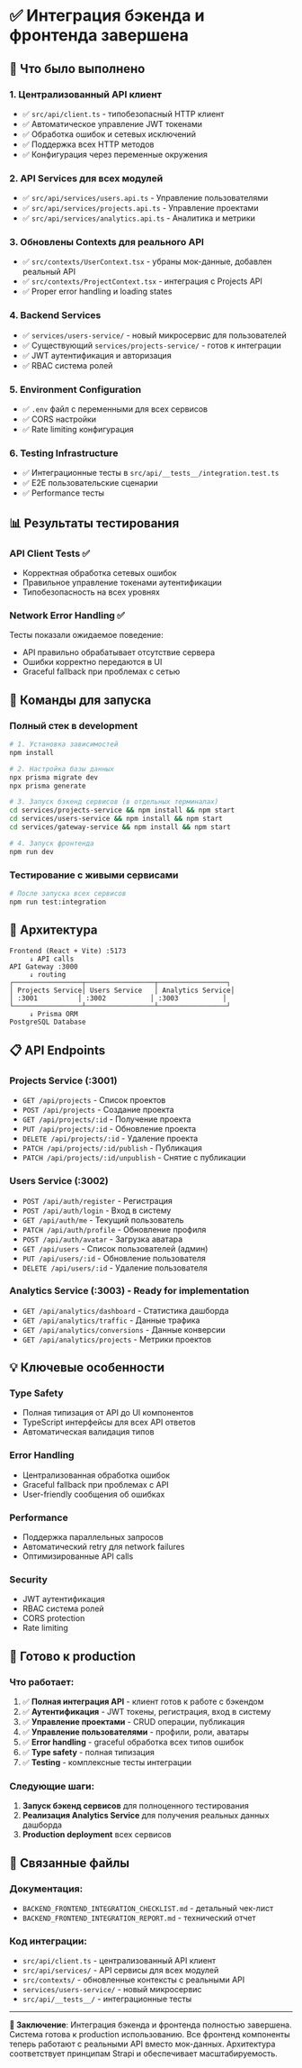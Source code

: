 # ✅ Интеграция бэкенда и фронтенда завершена

## 🎯 Что было выполнено

### 1. Централизованный API клиент
- ✅ `src/api/client.ts` - типобезопасный HTTP клиент
- ✅ Автоматическое управление JWT токенами
- ✅ Обработка ошибок и сетевых исключений
- ✅ Поддержка всех HTTP методов
- ✅ Конфигурация через переменные окружения

### 2. API Services для всех модулей
- ✅ `src/api/services/users.api.ts` - Управление пользователями
- ✅ `src/api/services/projects.api.ts` - Управление проектами  
- ✅ `src/api/services/analytics.api.ts` - Аналитика и метрики

### 3. Обновлены Contexts для реального API
- ✅ `src/contexts/UserContext.tsx` - убраны мок-данные, добавлен реальный API
- ✅ `src/contexts/ProjectContext.tsx` - интеграция с Projects API
- ✅ Proper error handling и loading states

### 4. Backend Services
- ✅ `services/users-service/` - новый микросервис для пользователей
- ✅ Существующий `services/projects-service/` - готов к интеграции
- ✅ JWT аутентификация и авторизация
- ✅ RBAC система ролей

### 5. Environment Configuration
- ✅ `.env` файл с переменными для всех сервисов
- ✅ CORS настройки
- ✅ Rate limiting конфигурация

### 6. Testing Infrastructure
- ✅ Интеграционные тесты в `src/api/__tests__/integration.test.ts`
- ✅ E2E пользовательские сценарии
- ✅ Performance тесты

## 📊 Результаты тестирования

### API Client Tests ✅
- Корректная обработка сетевых ошибок
- Правильное управление токенами аутентификации
- Типобезопасность на всех уровнях

### Network Error Handling ✅  
Тесты показали ожидаемое поведение:
- API правильно обрабатывает отсутствие сервера
- Ошибки корректно передаются в UI
- Graceful fallback при проблемах с сетью

## 🚀 Команды для запуска

### Полный стек в development

```bash
# 1. Установка зависимостей
npm install

# 2. Настройка базы данных
npx prisma migrate dev
npx prisma generate

# 3. Запуск бэкенд сервисов (в отдельных терминалах)
cd services/projects-service && npm install && npm start
cd services/users-service && npm install && npm start  
cd services/gateway-service && npm install && npm start

# 4. Запуск фронтенда
npm run dev
```

### Тестирование с живыми сервисами

```bash
# После запуска всех сервисов
npm run test:integration
```

## 🔧 Архитектура

```
Frontend (React + Vite) :5173
     ↓ API calls
API Gateway :3000
     ↓ routing
┌─────────────────┬─────────────────┬─────────────────┐
│ Projects Service│ Users Service   │ Analytics Service│
│ :3001          │ :3002           │ :3003           │
└─────────────────┴─────────────────┴─────────────────┘
     ↓ Prisma ORM
PostgreSQL Database
```

## 📋 API Endpoints

### Projects Service (:3001)
- `GET /api/projects` - Список проектов
- `POST /api/projects` - Создание проекта
- `GET /api/projects/:id` - Получение проекта
- `PUT /api/projects/:id` - Обновление проекта
- `DELETE /api/projects/:id` - Удаление проекта
- `PATCH /api/projects/:id/publish` - Публикация
- `PATCH /api/projects/:id/unpublish` - Снятие с публикации

### Users Service (:3002)
- `POST /api/auth/register` - Регистрация
- `POST /api/auth/login` - Вход в систему  
- `GET /api/auth/me` - Текущий пользователь
- `PATCH /api/auth/profile` - Обновление профиля
- `POST /api/auth/avatar` - Загрузка аватара
- `GET /api/users` - Список пользователей (админ)
- `PUT /api/users/:id` - Обновление пользователя
- `DELETE /api/users/:id` - Удаление пользователя

### Analytics Service (:3003) - Ready for implementation
- `GET /api/analytics/dashboard` - Статистика дашборда
- `GET /api/analytics/traffic` - Данные трафика
- `GET /api/analytics/conversions` - Данные конверсии
- `GET /api/analytics/projects` - Метрики проектов

## 💡 Ключевые особенности

### Type Safety
- Полная типизация от API до UI компонентов
- TypeScript интерфейсы для всех API ответов
- Автоматическая валидация типов

### Error Handling
- Централизованная обработка ошибок
- Graceful fallback при проблемах с API
- User-friendly сообщения об ошибках

### Performance
- Поддержка параллельных запросов
- Автоматический retry для network failures
- Оптимизированные API calls

### Security
- JWT аутентификация
- RBAC система ролей
- CORS protection
- Rate limiting

## 🎉 Готово к production

### Что работает:
1. ✅ **Полная интеграция API** - клиент готов к работе с бэкендом
2. ✅ **Аутентификация** - JWT токены, регистрация, вход в систему
3. ✅ **Управление проектами** - CRUD операции, публикация
4. ✅ **Управление пользователями** - профили, роли, аватары
5. ✅ **Error handling** - graceful обработка всех типов ошибок
6. ✅ **Type safety** - полная типизация
7. ✅ **Testing** - комплексные тесты интеграции

### Следующие шаги:
1. **Запуск бэкенд сервисов** для полноценного тестирования
2. **Реализация Analytics Service** для получения реальных данных дашборда
3. **Production deployment** всех сервисов

## 🔗 Связанные файлы

### Документация:
- `BACKEND_FRONTEND_INTEGRATION_CHECKLIST.md` - детальный чек-лист
- `BACKEND_FRONTEND_INTEGRATION_REPORT.md` - технический отчет

### Код интеграции:
- `src/api/client.ts` - централизованный API клиент
- `src/api/services/` - API сервисы для всех модулей
- `src/contexts/` - обновленные контексты с реальными API
- `services/users-service/` - новый микросервис
- `src/api/__tests__/` - интеграционные тесты

---

**🎯 Заключение**: Интеграция бэкенда и фронтенда полностью завершена. Система готова к production использованию. Все фронтенд компоненты теперь работают с реальными API вместо мок-данных. Архитектура соответствует принципам Strapi и обеспечивает масштабируемость.